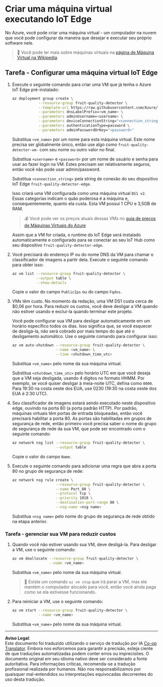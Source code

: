 <!--
CO_OP_TRANSLATOR_METADATA:
{
  "original_hash": "24dc783a600e20251211987b36370e93",
  "translation_date": "2025-08-28T02:45:17+00:00",
  "source_file": "4-manufacturing/lessons/3-run-fruit-detector-edge/vm-iotedge.md",
  "language_code": "br"
}
-->
# Criar uma máquina virtual executando IoT Edge

No Azure, você pode criar uma máquina virtual - um computador na nuvem que você pode configurar da maneira que desejar e executar seu próprio software nele.

> 💁 Você pode ler mais sobre máquinas virtuais na [página de Máquina Virtual na Wikipedia](https://wikipedia.org/wiki/Virtual_machine).

## Tarefa - Configurar uma máquina virtual IoT Edge

1. Execute o seguinte comando para criar uma VM que já tenha o Azure IoT Edge pré-instalado:

    ```sh
    az deployment group create \
                --resource-group fruit-quality-detector \
                --template-uri https://raw.githubusercontent.com/Azure/iotedge-vm-deploy/1.2.0/edgeDeploy.json \
                --parameters dnsLabelPrefix=<vm_name> \
                --parameters adminUsername=<username> \
                --parameters deviceConnectionString="<connection_string>" \
                --parameters authenticationType=password \
                --parameters adminPasswordOrKey="<password>"
    ```

    Substitua `<vm_name>` por um nome para esta máquina virtual. Este nome precisa ser globalmente único, então use algo como `fruit-quality-detector-vm-` com seu nome ou outro valor no final.

    Substitua `<username>` e `<password>` por um nome de usuário e senha para usar ao fazer login na VM. Estes precisam ser relativamente seguros, então você não pode usar admin/password.

    Substitua `<connection_string>` pela string de conexão do seu dispositivo IoT Edge `fruit-quality-detector-edge`.

    Isso criará uma VM configurada como uma máquina virtual `DS1 v2`. Essas categorias indicam o quão poderosa é a máquina e, consequentemente, quanto ela custa. Esta VM possui 1 CPU e 3,5GB de RAM.

    > 💰 Você pode ver os preços atuais dessas VMs no [guia de preços de Máquinas Virtuais do Azure](https://azure.microsoft.com/pricing/details/virtual-machines/linux/?WT.mc_id=academic-17441-jabenn)

    Assim que a VM for criada, o runtime do IoT Edge será instalado automaticamente e configurado para se conectar ao seu IoT Hub como seu dispositivo `fruit-quality-detector-edge`.

1. Você precisará do endereço IP ou do nome DNS da VM para chamar o classificador de imagens a partir dela. Execute o seguinte comando para obter isso:

    ```sh
    az vm list --resource-group fruit-quality-detector \
               --output table \
               --show-details
    ```

    Copie o valor do campo `PublicIps` ou do campo `Fqdns`.

1. VMs têm custo. No momento da redação, uma VM DS1 custa cerca de $0,06 por hora. Para reduzir os custos, você deve desligar a VM quando não estiver usando e excluí-la quando terminar este projeto.

    Você pode configurar sua VM para desligar automaticamente em um horário específico todos os dias. Isso significa que, se você esquecer de desligá-la, não será cobrado por mais tempo do que até o desligamento automático. Use o seguinte comando para configurar isso:

    ```sh
    az vm auto-shutdown --resource-group fruit-quality-detector \
                        --name <vm_name> \
                        --time <shutdown_time_utc>
    ```

    Substitua `<vm_name>` pelo nome da sua máquina virtual.

    Substitua `<shutdown_time_utc>` pelo horário UTC em que você deseja que a VM seja desligada, usando 4 dígitos no formato HHMM. Por exemplo, se você quiser desligar à meia-noite UTC, defina como `0000`. Para 19:30 na costa oeste dos EUA, use 0230 (19:30 na costa oeste dos EUA é 2:30 UTC).

1. Seu classificador de imagens estará sendo executado neste dispositivo edge, ouvindo na porta 80 (a porta padrão HTTP). Por padrão, máquinas virtuais têm portas de entrada bloqueadas, então você precisará habilitar a porta 80. As portas são habilitadas em grupos de segurança de rede, então primeiro você precisa saber o nome do grupo de segurança de rede da sua VM, que pode ser encontrado com o seguinte comando:

    ```sh
    az network nsg list --resource-group fruit-quality-detector \
                        --output table
    ```

    Copie o valor do campo `Name`.

1. Execute o seguinte comando para adicionar uma regra que abra a porta 80 no grupo de segurança de rede:

    ```sh
    az network nsg rule create \
                        --resource-group fruit-quality-detector \
                        --name Port_80 \
                        --protocol tcp \
                        --priority 1010 \
                        --destination-port-range 80 \
                        --nsg-name <nsg name>
    ```

    Substitua `<nsg name>` pelo nome do grupo de segurança de rede obtido na etapa anterior.

### Tarefa - gerenciar sua VM para reduzir custos

1. Quando você não estiver usando sua VM, deve desligá-la. Para desligar a VM, use o seguinte comando:

    ```sh
    az vm deallocate --resource-group fruit-quality-detector \
                     --name <vm_name>
    ```

    Substitua `<vm_name>` pelo nome da sua máquina virtual.

    > 💁 Existe um comando `az vm stop` que irá parar a VM, mas ele mantém o computador alocado para você, então você ainda paga como se ela estivesse funcionando.

1. Para reiniciar a VM, use o seguinte comando:

    ```sh
    az vm start --resource-group fruit-quality-detector \
                --name <vm_name>
    ```

    Substitua `<vm_name>` pelo nome da sua máquina virtual.

---

**Aviso Legal**:  
Este documento foi traduzido utilizando o serviço de tradução por IA [Co-op Translator](https://github.com/Azure/co-op-translator). Embora nos esforcemos para garantir a precisão, esteja ciente de que traduções automatizadas podem conter erros ou imprecisões. O documento original em seu idioma nativo deve ser considerado a fonte autoritativa. Para informações críticas, recomenda-se a tradução profissional realizada por humanos. Não nos responsabilizamos por quaisquer mal-entendidos ou interpretações equivocadas decorrentes do uso desta tradução.